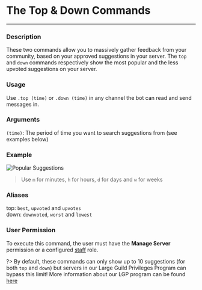# The Top & Down Commands
---
### Description
These two commands allow you to massively gather feedback from your community, based on your approved suggestions in your server. The `top` and `down` commands respectively show the most popular and the less upvoted suggestions on your server.

### Usage
Use `.top (time)` or `.down (time)` in any channel the bot can read and send messages in.

### Arguments
`(time)`: The period of time you want to search suggestions from (see examples below)

### Example

![Popular Suggestions](../images/top.png)

> Use `m` for minutes, `h` for hours, `d` for days and `w` for weeks

### Aliases
top: `best`, `upvoted` and `upvotes`\
down: `downvoted`, `worst` and `lowest`

### User Permission
To execute this command, the user must have the **Manage Server** permission or a configured [staff](/config/staffroles.md) role.

?> By default, these commands can only show up to 10 suggestions (for both `top` and `down`) but servers in our Large Guild Privileges Program can bypass this limit! More information about our LGP program can be found [here](community-programs.md#-large-guild-privileges)
